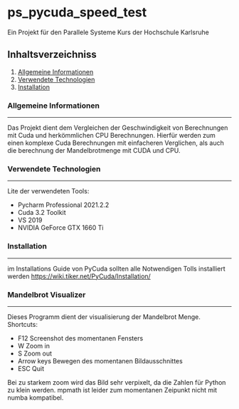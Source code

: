 # ps_pycuda_speed_test
Ein Projekt für den Parallele Systeme Kurs der Hochschule Karlsruhe

## Inhaltsverzeichniss
1. [Allgemeine Informationen](#allgemeine-informationen)
2. [Verwendete Technologien](#verwendete-technologien)
3. [Installation](#installation)
### Allgemeine Informationen
***
Das Projekt dient dem Vergleichen der Geschwindigkeit von Berechnungen mit Cuda und herkömmlichen CPU Berechnungen.
Hierfür werden zum einen komplexe Cuda Berechnungen mit einfacheren Verglichen, als auch die berechnung der Mandelbrotmenge mit CUDA und CPU.
### Verwendete Technologien
***
Lite der verwendeten Tools:
* Pycharm Professional 2021.2.2
* Cuda 3.2 Toolkit
* VS 2019
* NVIDIA GeForce GTX 1660 Ti
### Installation
***
im Installations Guide von PyCuda sollten alle Notwendigen Tolls installiert werden
https://wiki.tiker.net/PyCuda/Installation/

### Mandelbrot Visualizer
***
Dieses Programm dient der visualisierung der Mandelbrot Menge. Shortcuts:
* F12 Screenshot des momentanen Fensters
* W Zoom in
* S Zoom out
* Arrow keys Bewegen des momentanen Bildausschnittes
* ESC Quit

Bei zu starkem zoom wird das Bild sehr verpixelt, da die Zahlen für Python zu klein werden. mpmath ist leider zum momentanen Zeipunkt nicht mit numba kompatibel.
